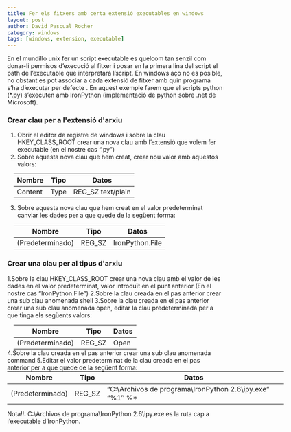 ```yaml
---
title: Fer els fitxers amb certa extensió executables en windows
layout: post
author: David Pascual Rocher
category: windows
tags: [windows, extension, executable]
---
```


En el mundillo unix fer un script executable es quelcom tan senzil com donar-li permisos d’execució al fitxer i posar en la primera lina del script el path de l’executable que interpretará l’script. En windows aço no es posible, no obstant es pot associar a cada extensió de fitxer amb quin programá s’ha d’executar per defecte . En aquest exemple farem que el scripts python (\*.py) s’executen amb IronPython (implementació de python sobre .net de Microsoft).

### Crear clau per a l'extensió d'arxiu

1. Obrir el editor de registre de windows i sobre la clau HKEY_CLASS_ROOT crear una nova clau amb l’extensió que volem fer executable (en el nostre cas “.py”)
2. Sobre aquesta nova clau que hem creat, crear nou valor amb aquestos valors:

<table class="table table-bordered" style="width:475px;margin:0 auto">
    <thead>
        <tr><th>Nombre</th><th>Tipo</th><th>Datos</th></tr>
    </thead>
    <tbody>
        <tr><td>Content</td><td>Type</td><td>REG_SZ  text/plain</td></tr>
    </tbody>
</table>

3. Sobre aquesta nova clau que hem creat en el valor predeterminat canviar les dades per a que quede de la següent forma:

<table class="table table-bordered" style="width:475px;margin:0 auto">
    <thead>
        <tr><th>Nombre</th><th>Tipo</th><th>Datos</th></tr>
    </thead>
    <tbody>
        <tr><td>(Predeterminado)</td><td>REG_SZ</td><td>IronPython.File</td></tr>
    </tbody>
</table>

### Crear una clau per al tipus d'arxiu

1.Sobre la clau HKEY_CLASS_ROOT crear una nova clau amb el valor de les dades en el valor predeterminat, valor introduït en el punt anterior (En el nostre cas “IronPython.File”)
2.Sobre la clau creada en el pas anterior crear una sub clau anomenada shell
3.Sobre la clau creada en el pas anterior crear una sub clau anomenada open, editar la clau predeterminada per a que tinga els següents valors:
<table class="table table-bordered" style="width:475px;margin:0 auto">
    <thead>
        <tr><th>Nombre</th><th>Tipo</th><th>Datos</th></tr>
    </thead>
    <tbody>
        <tr><td>(Predeterminado)</td><td>REG_SZ</td><td>Open</td></tr>
    </tbody>
</table>
4.Sobre la clau creada en el pas anterior crear una sub clau anomenada command
5.Editar el valor predeterminat de la clau creada en el pas anterior per a que quede de la següent forma:

<table class="table table-bordered" style="width:645px;margin:0 auto">
    <thead>
        <tr><th>Nombre</th><th>Tipo</th><th>Datos</th></tr>
    </thead>
    <tbody>
        <tr><td>(Predeterminado)</td><td>REG_SZ</td><td>“C:\Archivos de programa\IronPython 2.6\ipy.exe” “%1″ %*</td></tr>
    </tbody>
</table>

<span class="label label-warning">Nota!!: </span> C:\Archivos de programa\IronPython 2.6\ipy.exe es la ruta cap a l’executable d’IronPython.
